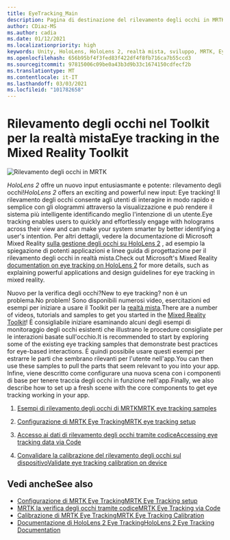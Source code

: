 ```yaml
---
title: EyeTracking_Main
description: Pagina di destinazione del rilevamento degli occhi in MRTK
author: CDiaz-MS
ms.author: cadia
ms.date: 01/12/2021
ms.localizationpriority: high
keywords: Unity, HoloLens, HoloLens 2, realtà mista, sviluppo, MRTK, EyeTracking,
ms.openlocfilehash: 656b95bf4f3fed83f422df4f8fb716ca7b55ccd3
ms.sourcegitcommit: 97815006c09be0a43b3d9b33c1674150cdfecf2b
ms.translationtype: MT
ms.contentlocale: it-IT
ms.lasthandoff: 03/03/2021
ms.locfileid: "101782658"
---
```

# <a name="eye-tracking-in-the-mixed-reality-toolkit"></a><span data-ttu-id="a03ff-104">Rilevamento degli occhi nel Toolkit per la realtà mista</span><span class="sxs-lookup"><span data-stu-id="a03ff-104">Eye tracking in the Mixed Reality Toolkit</span></span>

![Rilevamento degli occhi in MRTK](../Images/EyeTracking/mrtk_et_compilation.png)

<span data-ttu-id="a03ff-106">_HoloLens 2_ offre un nuovo input entusiasmante e potente: rilevamento degli occhi!</span><span class="sxs-lookup"><span data-stu-id="a03ff-106">_HoloLens 2_ offers an exciting and powerful new input: Eye tracking!</span></span>
<span data-ttu-id="a03ff-107">Il rilevamento degli occhi consente agli utenti di interagire in modo rapido e semplice con gli ologrammi attraverso la visualizzazione e può rendere il sistema più intelligente identificando meglio l'intenzione di un utente.</span><span class="sxs-lookup"><span data-stu-id="a03ff-107">Eye tracking enables users to quickly and effortlessly engage with holograms across their view and can make your system smarter by better identifying a user's intention.</span></span> <span data-ttu-id="a03ff-108">Per altri dettagli, vedere la documentazione di Microsoft Mixed Reality [sulla gestione degli occhi su HoloLens 2](https://docs.microsoft.com/windows/mixed-reality/eye-tracking) , ad esempio la spiegazione di potenti applicazioni e linee guida di progettazione per il rilevamento degli occhi in realtà mista.</span><span class="sxs-lookup"><span data-stu-id="a03ff-108">Check out Microsoft's Mixed Reality [documentation on eye tracking on HoloLens 2](https://docs.microsoft.com/windows/mixed-reality/eye-tracking) for more details, such as explaining powerful applications and design guidelines for eye tracking in mixed reality.</span></span>

<span data-ttu-id="a03ff-109">Nuovo per la verifica degli occhi?</span><span class="sxs-lookup"><span data-stu-id="a03ff-109">New to eye tracking?</span></span> <span data-ttu-id="a03ff-110">non è un problema.</span><span class="sxs-lookup"><span data-stu-id="a03ff-110">No problem!</span></span> <span data-ttu-id="a03ff-111">Sono disponibili numerosi video, esercitazioni ed esempi per iniziare a usare il Toolkit per la [realtà mista](https://github.com/Microsoft/MixedRealityToolkit-Unity).</span><span class="sxs-lookup"><span data-stu-id="a03ff-111">There are a number of videos, tutorials and samples to get you started in the [Mixed Reality Toolkit](https://github.com/Microsoft/MixedRealityToolkit-Unity)!</span></span>
<span data-ttu-id="a03ff-112">È consigliabile iniziare esaminando alcuni degli esempi di monitoraggio degli occhi esistenti che illustrano le procedure consigliate per le interazioni basate sull'occhio.</span><span class="sxs-lookup"><span data-stu-id="a03ff-112">It is recommended to start by exploring some of the existing eye tracking samples that demonstrate best practices for eye-based interactions.</span></span> <span data-ttu-id="a03ff-113">È quindi possibile usare questi esempi per estrarre le parti che sembrano rilevanti per l'utente nell'app.</span><span class="sxs-lookup"><span data-stu-id="a03ff-113">You can then use these samples to pull the parts that seem relevant to you into your app.</span></span> <span data-ttu-id="a03ff-114">Infine, viene descritto come configurare una nuova scena con i componenti di base per tenere traccia degli occhi in funzione nell'app.</span><span class="sxs-lookup"><span data-stu-id="a03ff-114">Finally, we also describe how to set up a fresh scene with the core components to get eye tracking working in your app.</span></span>

1. [<span data-ttu-id="a03ff-115">Esempi di rilevamento degli occhi di MRTK</span><span class="sxs-lookup"><span data-stu-id="a03ff-115">MRTK eye tracking samples</span></span>](EyeTracking_ExamplesOverview.md)

2. [<span data-ttu-id="a03ff-116">Configurazione di MRTK Eye Tracking</span><span class="sxs-lookup"><span data-stu-id="a03ff-116">MRTK eye tracking setup</span></span>](EyeTracking_BasicSetup.md)

3. [<span data-ttu-id="a03ff-117">Accesso ai dati di rilevamento degli occhi tramite codice</span><span class="sxs-lookup"><span data-stu-id="a03ff-117">Accessing eye tracking data via Code</span></span>](EyeTracking_EyeGazeProvider.md)

4. [<span data-ttu-id="a03ff-118">Convalidare la calibrazione del rilevamento degli occhi sul dispositivo</span><span class="sxs-lookup"><span data-stu-id="a03ff-118">Validate eye tracking calibration on device</span></span>](EyeTracking_IsUserCalibrated.md)

## <a name="see-also"></a><span data-ttu-id="a03ff-119">Vedi anche</span><span class="sxs-lookup"><span data-stu-id="a03ff-119">See also</span></span>

- [<span data-ttu-id="a03ff-120">Configurazione di MRTK Eye Tracking</span><span class="sxs-lookup"><span data-stu-id="a03ff-120">MRTK Eye Tracking setup</span></span>](EyeTracking_BasicSetup.md)
- [<span data-ttu-id="a03ff-121">MRTK la verifica degli occhi tramite codice</span><span class="sxs-lookup"><span data-stu-id="a03ff-121">MRTK Eye Tracking via Code</span></span>](EyeTracking_EyeGazeProvider.md)
- [<span data-ttu-id="a03ff-122">Calibrazione di MRTK Eye Tracking</span><span class="sxs-lookup"><span data-stu-id="a03ff-122">MRTK Eye Tracking Calibration</span></span>](EyeTracking_IsUserCalibrated.md)
- [<span data-ttu-id="a03ff-123">Documentazione di HoloLens 2 Eye Tracking</span><span class="sxs-lookup"><span data-stu-id="a03ff-123">HoloLens 2 Eye Tracking Documentation</span></span>](https://docs.microsoft.com/windows/mixed-reality/eye-tracking)
